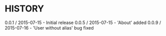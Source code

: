 
HISTORY
=======

0.0.1 / 2015-07-15 - Initial release
0.0.5 / 2015-07-15 - 'About' added
0.0.9 / 2015-07-16 - 'User without alias' bug fixed
